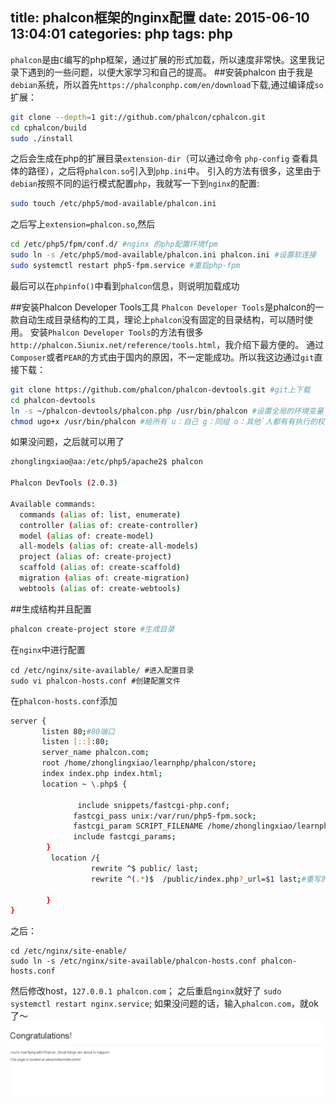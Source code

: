 title: phalcon框架的nginx配置
date: 2015-06-10 13:04:01
categories: php
tags: php
---
`phalcon`是由`C`编写的php框架，通过扩展的形式加载，所以速度非常快。这里我记录下遇到的一些问题，以便大家学习和自己的提高。
##安装phalcon
由于我是`debian`系统，所以首先`https://phalconphp.com/en/download`下载,通过编译成`so`扩展：
```bash
git clone --depth=1 git://github.com/phalcon/cphalcon.git
cd cphalcon/build
sudo ./install
```
之后会生成在php的扩展目录`extension-dir`（可以通过命令 `php-config` 查看具体的路径），之后将`phalcon.so`引入到`php.ini`中。
引入的方法有很多，这里由于`debian`按照不同的运行模式配置`php`，我就写一下到`nginx`的配置:
```bash
sudo touch /etc/php5/mod-available/phalcon.ini
```

之后写上`extension=phalcon.so`,然后
```bash
cd /etc/php5/fpm/conf.d/ #nginx 的php配置环境fpm
sudo ln -s /etc/php5/mod-available/phalcon.ini phalcon.ini #设置软连接
sudo systemctl restart php5-fpm.service #重启php-fpm
```
最后可以在`phpinfo()`中看到`phalcon`信息，则说明加载成功

##安装Phalcon Developer Tools工具
`Phalcon Developer Tools`是phalcon的一款自动生成目录结构的工具，理论上`phalcon`没有固定的目录结构，可以随时使用。
安装`Phalcon Developer Tools`的方法有很多`http://phalcon.5iunix.net/reference/tools.html`，我介绍下最方便的。
通过`Composer`或者`PEAR`的方式由于国内的原因，不一定能成功。所以我这边通过`git`直接下载：
```bash
git clone https://github.com/phalcon/phalcon-devtools.git #git上下载
cd phalcon-devtools 
ln -s ~/phalcon-devtools/phalcon.php /usr/bin/phalcon #设置全局的环境变量
chmod ugo+x /usr/bin/phalcon #给所有`u：自己 g：同组 o：其他`人都有有执行的权限
```
如果没问题，之后就可以用了
```bash
zhonglingxiao@aa:/etc/php5/apache2$ phalcon

Phalcon DevTools (2.0.3)

Available commands:
  commands (alias of: list, enumerate)
  controller (alias of: create-controller)
  model (alias of: create-model)
  all-models (alias of: create-all-models)
  project (alias of: create-project)
  scaffold (alias of: create-scaffold)
  migration (alias of: create-migration)
  webtools (alias of: create-webtools)

```


##生成结构并且配置 
```bash
phalcon create-project store #生成目录
```
在`nginx`中进行配置
```
cd /etc/nginx/site-available/ #进入配置目录
sudo vi phalcon-hosts.conf #创建配置文件
```
在`phalcon-hosts.conf`添加
```bash
server {
       listen 80;#80端口
       listen [::]:80;
       server_name phalcon.com;
       root /home/zhonglingxiao/learnphp/phalcon/store;
       index index.php index.html;
       location ~ \.php$ {
               
               include snippets/fastcgi-php.conf;
              fastcgi_pass unix:/var/run/php5-fpm.sock;
              fastcgi_param SCRIPT_FILENAME /home/zhonglingxiao/learnphp/phalcon/store$fastcgi_script_name;
              include fastcgi_params;
        }
         location /{
                  rewrite ^$ public/ last;
                  rewrite ^(.*)$  /public/index.php?_url=$1 last;#重写的规则

        }
}

```
之后：
```
cd /etc/nginx/site-enable/ 
sudo ln -s /etc/nginx/site-available/phalcon-hosts.conf phalcon-hosts.conf
```

然后修改host，`127.0.0.1 phalcon.com`；
之后重启`nginx`就好了 `sudo systemctl restart nginx.service`;
如果没问题的话，输入`phalcon.com`，就ok了～
![描述](/选区_057.png)
